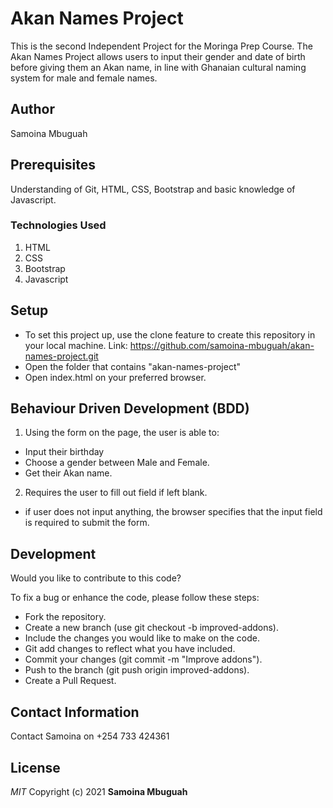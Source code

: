 # Akan Names Project
This is the second Independent Project for the Moringa Prep Course. The Akan Names Project allows users to input their gender and date of birth before giving them an Akan name, in line with Ghanaian cultural naming system for male and female names.

## Author
Samoina Mbuguah 

## Prerequisites
Understanding of Git, HTML, CSS, Bootstrap and basic knowledge of Javascript.

### Technologies Used
1. HTML
2. CSS
3. Bootstrap
4. Javascript

## Setup
- To set this project up, use the clone feature to create this repository in your local machine. Link: https://github.com/samoina-mbuguah/akan-names-project.git
- Open the folder that contains "akan-names-project"
- Open index.html on your preferred browser.

## Behaviour Driven Development (BDD)
1. Using the form on the page, the user is able to:
- Input their birthday
- Choose a gender between Male and Female.
- Get their Akan name.

2. Requires the user to fill out field if left blank.
- if user does not input anything, the browser specifies that the input field is required to submit the form.

## Development
Would you like to contribute to this code?

To fix a bug or enhance the code, please follow these steps:
- Fork the repository.
- Create a new branch (use git checkout -b improved-addons).
- Include the changes you would like to make on the code.
- Git add changes to reflect what you have included.
- Commit your changes (git commit -m "Improve addons").
- Push to the branch (git push origin improved-addons).
- Create a Pull Request.

## Contact Information
Contact Samoina on +254 733 424361

## License
*MIT*
Copyright (c) 2021 **Samoina Mbuguah**


